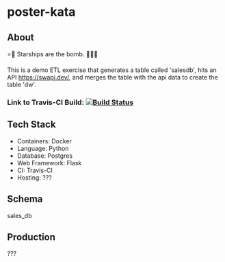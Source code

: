 # poster-kata

## About

:star::ship:	Starships are the bomb.	:rocket::rocket::rocket:

This is a demo ETL exercise that generates a table called 'salesdb', hits an API https://swapi.dev/, and merges the table with the api data to create the table 'dw'.

### Link to Travis-CI Build:	[![Build Status](https://api.travis-ci.com/DanielLDorn/poster-kata.svg?branch=master&status=created)](https://travis-ci.com/github/DanielLDorn/poster-kata)

## Tech Stack
- Containers:		Docker
- Language:			Python
- Database:			Postgres
- Web Framework:	Flask
- CI:				Travis-CI
- Hosting:			???

## Schema

sales_db



## Production
???



